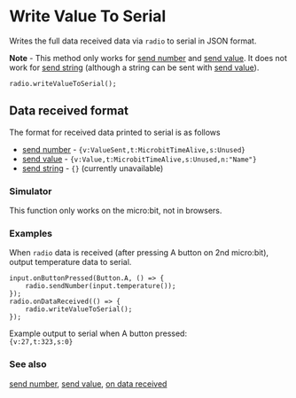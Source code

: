 # Write Value To Serial

Writes the full data received data  via ``radio`` to serial in JSON format.   

**Note** - This method only works for [send number](/reference/radio/send-number) and [send value](/reference/radio/send-value). It does not work for [send string](/reference/radio/send-string) (although a string can be sent with [send value](/reference/radio/send-value)).   

```sig
radio.writeValueToSerial();
```

## Data received format
The format for received data printed to serial is as follows    
- [send number](/reference/radio/send-number) - ```{v:ValueSent,t:MicrobitTimeAlive,s:Unused}```
- [send value](/reference/radio/send-number) - ```{v:Value,t:MicrobitTimeAlive,s:Unused,n:"Name"}```
- [send string](/reference/radio/send-string) - ```{}``` (currently unavailable)

### Simulator

This function only works on the micro:bit, not in browsers.

### Examples

When ```radio``` data is received (after pressing A button on 2nd micro:bit), output temperature data to serial.

```blocks
input.onButtonPressed(Button.A, () => {
    radio.sendNumber(input.temperature());
});
radio.onDataReceived(() => {
    radio.writeValueToSerial();
});
```
Example output to serial when A button pressed:   
```{v:27,t:323,s:0}```

### See also

[send number](/reference/radio/send-number), [send value](/reference/radio/send-number), [on data received](/reference/radio/on-data-received)
